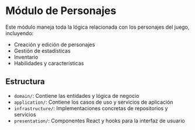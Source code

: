 # Módulo de Personajes

Este módulo maneja toda la lógica relacionada con los personajes del juego, incluyendo:

- Creación y edición de personajes
- Gestión de estadísticas
- Inventario
- Habilidades y características

## Estructura

- `domain/`: Contiene las entidades y lógica de negocio
- `application/`: Contiene los casos de uso y servicios de aplicación
- `infrastructure/`: Implementaciones concretas de repositorios y servicios
- `presentation/`: Componentes React y hooks para la interfaz de usuario 